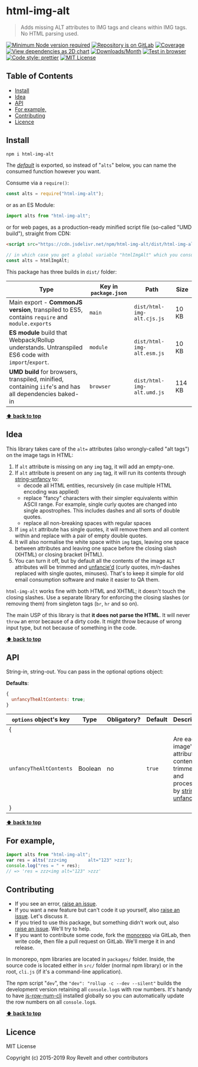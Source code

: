 # html-img-alt

> Adds missing ALT attributes to IMG tags and cleans within IMG tags. No HTML parsing used.

[![Minimum Node version required][node-img]][node-url]
[![Repository is on GitLab][gitlab-img]][gitlab-url]
[![Coverage][cov-img]][cov-url]
[![View dependencies as 2D chart][deps2d-img]][deps2d-url]
[![Downloads/Month][downloads-img]][downloads-url]
[![Test in browser][runkit-img]][runkit-url]
[![Code style: prettier][prettier-img]][prettier-url]
[![MIT License][license-img]][license-url]

## Table of Contents

- [Install](#install)
- [Idea](#idea)
- [API](#api)
- [For example,](#for-example)
- [Contributing](#contributing)
- [Licence](#licence)

## Install

```bash
npm i html-img-alt
```

The [_default_](https://exploringjs.com/es6/ch_modules.html#_default-exports-one-per-module) is exported, so instead of "`alts`" below, you can name the consumed function however you want.

Consume via a `require()`:

```js
const alts = require("html-img-alt");
```

or as an ES Module:

```js
import alts from "html-img-alt";
```

or for web pages, as a production-ready minified script file (so-called "UMD build"), straight from CDN:

```html
<script src="https://cdn.jsdelivr.net/npm/html-img-alt/dist/html-img-alt.umd.js"></script>
```

```js
// in which case you get a global variable "htmlImgAlt" which you consume like this:
const alts = htmlImgAlt;
```

This package has three builds in `dist/` folder:

| Type                                                                                                    | Key in `package.json` | Path                       | Size   |
| ------------------------------------------------------------------------------------------------------- | --------------------- | -------------------------- | ------ |
| Main export - **CommonJS version**, transpiled to ES5, contains `require` and `module.exports`          | `main`                | `dist/html-img-alt.cjs.js` | 10 KB  |
| **ES module** build that Webpack/Rollup understands. Untranspiled ES6 code with `import`/`export`.      | `module`              | `dist/html-img-alt.esm.js` | 10 KB  |
| **UMD build** for browsers, transpiled, minified, containing `iife`'s and has all dependencies baked-in | `browser`             | `dist/html-img-alt.umd.js` | 114 KB |

**[⬆ back to top](#)**

## Idea

This library takes care of the `alt=` attributes (also wrongly-called "alt tags") on the image tags in HTML:

1. If `alt` attribute is missing on any `img` tag, it will add an empty-one.
2. If `alt` attribute is present on any `img` tag, it will run its contents through [string-unfancy](https://gitlab.com/codsen/codsen/tree/master/packages/string-unfancy/) to:
   - decode all HTML entities, recursively (in case multiple HTML encoding was applied)
   - replace "fancy" characters with their simpler equivalents within ASCII range. For example, single curly quotes are changed into single apostrophes. This includes dashes and all sorts of double quotes.
   - replace all non-breaking spaces with regular spaces
3. If `img` `alt` attribute has single quotes, it will remove them and all content within and replace with a pair of empty double quotes.
4. It will also normalise the white space within `img` tags, leaving one space between attributes and leaving one space before the closing slash (XHTML) or closing bracket (HTML).
5. You can turn it off, but by default all the contents of the image `ALT` attributes will be trimmed and [unfancie'd](https://gitlab.com/codsen/codsen/tree/master/packages/string-unfancy/) (curly quotes, m/n-dashes replaced with single quotes, minuses). That's to keep it simple for old email consumption software and make it easier to QA them.

`html-img-alt` works fine with both HTML and XHTML; it doesn't touch the closing slashes. Use a separate library for enforcing the closing slashes (or removing them) from singleton tags (`br`, `hr` and so on).

The main USP of this library is that **it does not parse the HTML**. It will never `throw` an error because of a dirty code. It might throw because of wrong input type, but not because of something in the code.

**[⬆ back to top](#)**

## API

String-in, string-out. You can pass in the optional options object:

**Defaults**:

```js
{
  unfancyTheAltContents: true;
}
```

| `options` object's key  | Type    | Obligatory? | Default | Description                                                                                                                                                 |
| ----------------------- | ------- | ----------- | ------- | ----------------------------------------------------------------------------------------------------------------------------------------------------------- |
| {                       |         |             |         |
| `unfancyTheAltContents` | Boolean | no          | `true`  | Are each image's `alt` attributes contents trimmed and processed by [string-unfancy](https://gitlab.com/codsen/codsen/tree/master/packages/string-unfancy/) |
| }                       |         |             |         |

**[⬆ back to top](#)**

## For example,

```js
import alts from "html-img-alt";
var res = alts('zzz<img        alt="123" >zzz');
console.log("res = " + res);
// => 'res = zzz<img alt="123" >zzz'
```

## Contributing

- If you see an error, [raise an issue](<https://gitlab.com/codsen/codsen/issues/new?issue[title]=html-img-alt%20package%20-%20put%20title%20here&issue[description]=**Which%20package%20is%20this%20issue%20for**%3A%20%0Ahtml-img-alt%0A%0A**Describe%20the%20issue%20(if%20necessary)**%3A%20%0A%0A%0A%2Fassign%20%40revelt>).
- If you want a new feature but can't code it up yourself, also [raise an issue](<https://gitlab.com/codsen/codsen/issues/new?issue[title]=html-img-alt%20package%20-%20put%20title%20here&issue[description]=**Which%20package%20is%20this%20issue%20for**%3A%20%0Ahtml-img-alt%0A%0A**Describe%20the%20issue%20(if%20necessary)**%3A%20%0A%0A%0A%2Fassign%20%40revelt>). Let's discuss it.
- If you tried to use this package, but something didn't work out, also [raise an issue](<https://gitlab.com/codsen/codsen/issues/new?issue[title]=html-img-alt%20package%20-%20put%20title%20here&issue[description]=**Which%20package%20is%20this%20issue%20for**%3A%20%0Ahtml-img-alt%0A%0A**Describe%20the%20issue%20(if%20necessary)**%3A%20%0A%0A%0A%2Fassign%20%40revelt>). We'll try to help.
- If you want to contribute some code, fork the [monorepo](https://gitlab.com/codsen/codsen/) via GitLab, then write code, then file a pull request on GitLab. We'll merge it in and release.

In monorepo, npm libraries are located in `packages/` folder. Inside, the source code is located either in `src/` folder (normal npm library) or in the root, `cli.js` (if it's a command-line application).

The npm script "`dev`", the `"dev": "rollup -c --dev --silent"` builds the development version retaining all `console.log`s with row numbers. It's handy to have [js-row-num-cli](https://www.npmjs.com/package/js-row-num-cli) installed globally so you can automatically update the row numbers on all `console.log`s.

**[⬆ back to top](#)**

## Licence

MIT License

Copyright (c) 2015-2019 Roy Revelt and other contributors

[node-img]: https://img.shields.io/node/v/html-img-alt.svg?style=flat-square&label=works%20on%20node
[node-url]: https://www.npmjs.com/package/html-img-alt
[gitlab-img]: https://img.shields.io/badge/repo-on%20GitLab-brightgreen.svg?style=flat-square
[gitlab-url]: https://gitlab.com/codsen/codsen/tree/master/packages/html-img-alt
[cov-img]: https://img.shields.io/badge/coverage-98.78%25-brightgreen.svg?style=flat-square
[cov-url]: https://gitlab.com/codsen/codsen/tree/master/packages/html-img-alt
[deps2d-img]: https://img.shields.io/badge/deps%20in%202D-see_here-08f0fd.svg?style=flat-square
[deps2d-url]: http://npm.anvaka.com/#/view/2d/html-img-alt
[downloads-img]: https://img.shields.io/npm/dm/html-img-alt.svg?style=flat-square
[downloads-url]: https://npmcharts.com/compare/html-img-alt
[runkit-img]: https://img.shields.io/badge/runkit-test_in_browser-a853ff.svg?style=flat-square
[runkit-url]: https://npm.runkit.com/html-img-alt
[prettier-img]: https://img.shields.io/badge/code_style-prettier-ff69b4.svg?style=flat-square
[prettier-url]: https://prettier.io
[license-img]: https://img.shields.io/badge/licence-MIT-51c838.svg?style=flat-square
[license-url]: https://gitlab.com/codsen/codsen/blob/master/LICENSE
